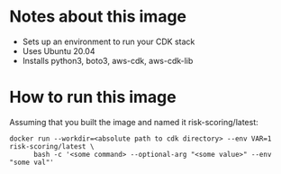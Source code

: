 # Notes about this image

* Sets up an environment to run your CDK stack
* Uses Ubuntu 20.04
* Installs python3, boto3, aws-cdk, aws-cdk-lib

# How to run this image

Assuming that you built the image and named it risk-scoring/latest:

```
docker run --workdir=<absolute path to cdk directory> --env VAR=1 risk-scoring/latest \
      bash -c '<some command> --optional-arg "<some value>" --env "some val"'
```
